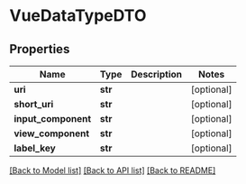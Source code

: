 # VueDataTypeDTO

## Properties
Name | Type | Description | Notes
------------ | ------------- | ------------- | -------------
**uri** | **str** |  | [optional] 
**short_uri** | **str** |  | [optional] 
**input_component** | **str** |  | [optional] 
**view_component** | **str** |  | [optional] 
**label_key** | **str** |  | [optional] 

[[Back to Model list]](../README.md#documentation-for-models) [[Back to API list]](../README.md#documentation-for-api-endpoints) [[Back to README]](../README.md)

